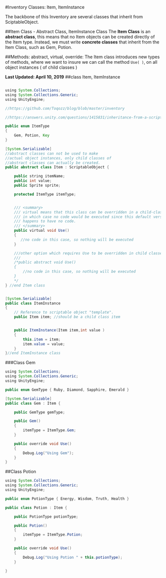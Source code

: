 #Inventory Classes:  Item, ItemInstance

The backbone of this Inventory are several classes that inherit from SciptableObject.



##Item Class - Abstract Class, ItemInstance Class
The **Item Class** is an **abstract class**, this means that no Item objects can be created directly of the Item type.  Instead, we must write **concrete classes** that inherit from the Item Class, such as Gem, Potion.  

##Methods:  abstract, virtual, override:
The Item class introduces new types of methods, where we want to insure we can call the method `Use( )`, on all object instances ( of child classes )

**Last Updated: April 10, 2019**
##class Item, ItemInstance
```java

using System.Collections;
using System.Collections.Generic;
using UnityEngine;

//https://github.com/Toqozz/blog/blob/master/inventory

//https://answers.unity.com/questions/1415831/inheritance-from-a-scriptableobject.html

public enum ItemType
{
    Gem, Potion, Key
}

[System.Serializable]
//abstract classes can not be used to make 
//actual object instances, only child classes of 
//abstract classes can actually be created.
public abstract class Item : ScriptableObject {

    public string itemName;
    public int value;
    public Sprite sprite;

    protected ItemType itemType;


    /// <summary>
    /// virtual means that this class can be overridden in a child-class, but it is not required
    /// in which case no code would be executed since this default version of the method 
    /// happens to have no code.
    /// </summary>
    public virtual void Use() 
    {
       //no code in this case, so nothing will be executed
    }

    ///other option which requires Use to be overridden in child classes
    /// 
    /*public abstract void Use()
    {
        //no code in this case, so nothing will be executed
    }
    */
} //end Item class


[System.Serializable]
public class ItemInstance 
{
    // Reference to scriptable object "template".
    public Item item; //should be a child class item


    public ItemInstance(Item item,int value ) 
    {
        this.item = item;
        item.value = value;
    }
}//end ItemInstance class


```

###Class Gem

```java
using System.Collections;
using System.Collections.Generic;
using UnityEngine;

public enum GemType { Ruby, Diamond, Sapphire, Emerald }

[System.Serializable]
public class Gem : Item {

    public GemType gemType;

    public Gem()
    {
        itemType = ItemType.Gem;
    }

    public override void Use()
    {
        Debug.Log("Using Gem");
    }
}

```

##Class Potion



```java
using System.Collections;
using System.Collections.Generic;
using UnityEngine;

public enum PotionType { Energy, Wisdom, Truth, Health }

public class Potion : Item {

    public PotionType potionType;

    public Potion()
    {
        itemType = ItemType.Potion;
    }

    public override void Use()
    {
        Debug.Log("Using Potion " + this.potionType);
    }

}
```



